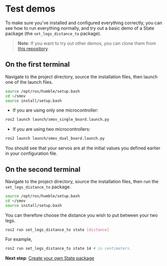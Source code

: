 
# Test demos

To make sure you've installed and configured everything correctly, you can see how to run everything normally, and try out a basic demo of a State package (the `set_legs_distance_to` package).

> **Note**: If you want to try out other demos, you can clone them from [this repository](https://github.com/vertueux/smov_demos).

## On the first terminal

Navigate to the project directory, source the installation files, then launch one of the launch files.

```bash
source /opt/ros/humble/setup.bash
cd ~/smov
source install/setup.bash
```

* If you are using only one microcontroller:

```bash
ros2 launch launch/smov_single_board.launch.py
```

* If you are using two microcontrollers:

```bash
ros2 launch launch/smov_dual_board.launch.py
```

You should see that your servos are at the initial values you defined earlier in your configuration file.

## On the second terminal

Navigate to the project directory, source the installation files, then run the `set_legs_distance_to` package.

```bash
source /opt/ros/humble/setup.bash
cd ~/smov
source install/setup.bash
```

You can therefore choose the distance you wish to put between your two legs.

```bash
ros2 run set_legs_distance_to state [distance]
```

For example,

```bash
ros2 run set_legs_distance_to state 14 # in centimeters.
```

**Next step**: [Create your own State package](create_your_own_state_package.md)
